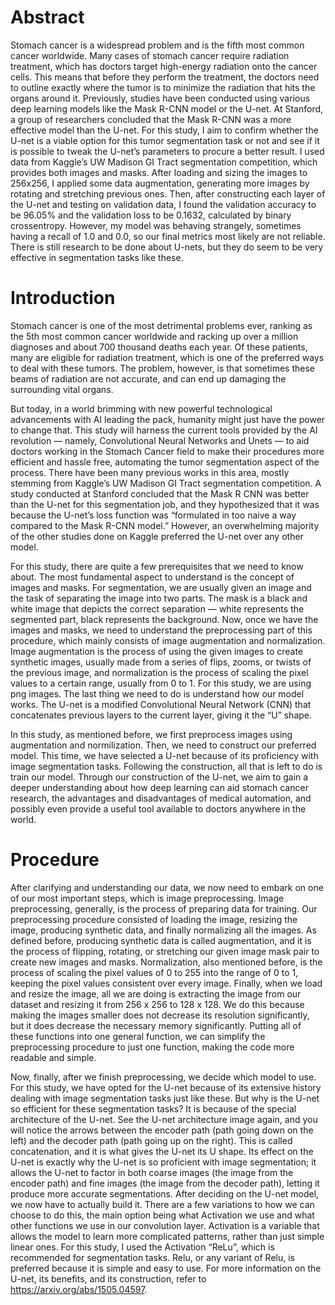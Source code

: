 # Abstract
Stomach cancer is a widespread problem and is the fifth most common cancer worldwide.  Many cases of stomach cancer require radiation treatment, which has doctors target high-energy radiation onto the cancer cells.  This means that before they perform the treatment, the doctors need to outline exactly where the tumor is to minimize the radiation that hits the organs around it.  Previously, studies have been conducted using various deep learning models like the Mask R-CNN model or the U-net.  At Stanford, a group of researchers concluded that the Mask R-CNN was a more effective model than the U-net.  For this study, I aim to confirm whether the U-net is a viable option for this tumor segmentation task or not and see if it is possible to tweak the U-net’s parameters to procure a better result.  I used data from Kaggle’s UW Madison GI Tract segmentation competition, which provides both images and masks.  After loading and sizing the images to 256x256, I applied some data augmentation, generating more images by rotating and stretching previous ones.  Then, after constructing each layer of the U-net and testing on validation data, I found the validation accuracy to be 96.05% and the validation loss to be 0.1632, calculated by binary crossentropy.  However, my model was behaving strangely, sometimes having a recall of 1.0 and 0.0, so our final metrics most likely are not reliable.  There is still research to be done about U-nets, but they do seem to be very effective in segmentation tasks like these.

# Introduction
Stomach cancer is one of the most detrimental problems ever, ranking as the 5th most common cancer worldwide and racking up over a million diagnoses and about 700 thousand deaths each year.  Of these patients, many are eligible for radiation treatment, which is one of the preferred ways to deal with these tumors.  The problem, however, is that sometimes these beams of radiation are not accurate, and can end up damaging the surrounding vital organs.
 
But today, in a world brimming with new powerful technological advancements with AI leading the pack, humanity might just have the power to change that.  This study will harness the current tools provided by the AI revolution — namely, Convolutional Neural Networks and Unets — to aid doctors working in the Stomach Cancer field to make their procedures more efficient and hassle free, automating the tumor segmentation aspect of the process.  There have been many previous works in this area, mostly stemming from Kaggle’s UW Madison GI Tract segmentation competition.  A study conducted at Stanford concluded that the Mask R CNN was better than the U-net for this segmentation job, and they hypothesized that it was because the U-net’s loss function was “formulated in too naive a way compared to the Mask R-CNN model.”  However, an overwhelming majority of the other studies done on Kaggle preferred the U-net over any other model.
 
For this study, there are quite a few prerequisites that we need to know about.  The most fundamental aspect to understand is the concept of images and masks.  For segmentation, we are usually given an image and the task of separating the image into two parts.  The mask is a black and white image that depicts the correct separation — white represents the segmented part, black represents the background.  Now, once we have the images and masks, we need to understand the preprocessing part of this procedure, which mainly consists of image augmentation and normalization.  Image augmentation is the process of using the given images to create synthetic images, usually made from a series of flips, zooms, or twists of the previous image, and normalization is the process of scaling the pixel values to a certain range, usually from 0 to 1.  For this study, we are using png images.  The last thing we need to do is understand how our model works.  The U-net is a modified Convolutional Neural Network (CNN) that concatenates previous layers to the current layer, giving it the “U” shape.   
 
In this study, as mentioned before, we first preprocess images using augmentation and normilization.  Then, we need to construct our preferred model.  This time, we have selected a U-net because of its proficiency with image segmentation tasks.  Following the construction, all that is left to do is train our model.  Through our construction of the U-net, we aim to gain a deeper understanding about how deep learning can aid stomach cancer research, the advantages and disadvantages of medical automation, and possibly even provide a useful tool available to doctors anywhere in the world.

# Procedure
After clarifying and understanding our data, we now need to embark on one of our most important steps, which is image preprocessing.  Image preprocessing, generally, is the process of preparing data for training.  Our preprocessing procedure consisted of loading the image, resizing the image, producing synthetic data, and finally normalizing all the images.  As defined before, producing synthetic data is called augmentation, and it is the process of flipping, rotating, or stretching our given image mask pair to create new images and masks.  Normalization, also mentioned before, is the process of scaling the pixel values of 0 to 255 into the range of 0 to 1, keeping the pixel values consistent over every image.  Finally, when we load and resize the image, all we are doing is extracting the image from our dataset and resizing it from 256 x 256 to 128 x 128.  We do this because making the images smaller does not decrease its resolution significantly, but it does decrease the necessary memory significantly.  Putting all of these functions into one general function, we can simplify the preprocessing procedure to just one function, making the code more readable and simple.
 
Now, finally, after we finish preprocessing, we decide which model to use.  For this study, we have opted for the U-net because of its extensive history dealing with image segmentation tasks just like these.  But why is the U-net so efficient for these segmentation tasks?  It is because of the special architecture of the U-net.  See the U-net architecture image again, and you will notice the arrows between the encoder path (path going down on the left) and the decoder path (path going up on the right).  This is called concatenation, and it is what gives the U-net its U shape.  Its effect on the U-net is exactly why the U-net is so proficient with image segmentation;  it allows the U-net to factor in both coarse images (the image from the encoder path) and fine images (the image from the decoder path), letting it produce more accurate segmentations.  After deciding on the U-net model, we now have to actually build it.  There are a few variations to how we can choose to do this, the main option being what Activation we use and what other functions we use in our convolution layer.  Activation is a variable that allows the model to learn more complicated patterns, rather than just simple linear ones.  For this study, I used the Activation “ReLu”, which is recommended for segmentation tasks. Relu, or any variant of Relu, is preferred because it is simple and easy to use.  For more information on the U-net, its benefits, and its construction, refer to https://arxiv.org/abs/1505.04597.
